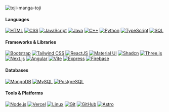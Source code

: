 
![toji-manga-toji](https://github.com/user-attachments/assets/f310f0a4-1b34-4641-ab65-878fc47b8fed)


#### Languages
[![HTML](https://img.shields.io/badge/-HTML-000?&logo=html5)](https://developer.mozilla.org/en-US/docs/Web/HTML)  [![CSS](https://img.shields.io/badge/-CSS-000?&logo=css3)](https://developer.mozilla.org/en-US/docs/Web/CSS)  [![JavaScript](https://img.shields.io/badge/-JavaScript-000?&logo=javascript)](https://developer.mozilla.org/en-US/docs/Web/JavaScript)  [![Java](https://img.shields.io/badge/-Java-000?&logo=java)](https://www.oracle.com/java)  [![C++](https://img.shields.io/badge/-C++-000?&logo=c%2b%2b&logoColor=00599C)](https://isocpp.org)  [![Python](https://img.shields.io/badge/-Python-000?&logo=python)](https://www.python.org)  [![TypeScript](https://img.shields.io/badge/-TypeScript-000?&logo=typescript)](https://www.typescriptlang.org)  [![SQL](https://img.shields.io/badge/-SQL-000?&logo=postgresql)](https://en.wikipedia.org/wiki/SQL)

#### Frameworks & Libraries
[![Bootstrap](https://img.shields.io/badge/-Bootstrap-000?&logo=bootstrap)](https://getbootstrap.com)  [![Tailwind CSS](https://img.shields.io/badge/-Tailwind_CSS-000?&logo=tailwindcss)](https://tailwindcss.com)  [![ReactJS](https://img.shields.io/badge/-ReactJS-000?&logo=react)](https://reactjs.org)  [![Material UI](https://img.shields.io/badge/-Material_UI-000?&logo=mui)](https://mui.com)  [![Shadcn](https://img.shields.io/badge/-Shadcn-000)](https://ui.shadcn.com)  [![Three.js](https://img.shields.io/badge/-Three.js-000?&logo=three.js)](https://threejs.org)  [![Next.js](https://img.shields.io/badge/-Next.js-000?&logo=next.js)](https://nextjs.org)  [![Angular](https://img.shields.io/badge/-Angular-000?&logo=angular)](https://angular.io)  [![Vite](https://img.shields.io/badge/-Vite-000?&logo=vite)](https://vitejs.dev)  [![Express](https://img.shields.io/badge/-Express-000?&logo=express)](https://expressjs.com)  [![Firebase](https://img.shields.io/badge/-Firebase-000?&logo=firebase)](https://firebase.google.com)

#### Databases
[![MongoDB](https://img.shields.io/badge/-MongoDB-000?&logo=mongodb)](https://www.mongodb.com)  [![MySQL](https://img.shields.io/badge/-MySQL-000?&logo=mysql)](https://www.mysql.com) [![PostgreSQL](https://img.shields.io/badge/-PostgreSQL-000?&logo=postgresql)](https://www.postgresql.org)

#### Tools & Platforms
[![Node.js](https://img.shields.io/badge/-Node.js-000?&logo=node.js)](https://nodejs.org)  [![Vercel](https://img.shields.io/badge/-Vercel-000?&logo=vercel)](https://vercel.com)  [![Linux](https://img.shields.io/badge/-Linux-000?&logo=linux)](https://www.linux.org)  [![Git](https://img.shields.io/badge/-Git-000?&logo=git)](https://git-scm.com)  [![GitHub](https://img.shields.io/badge/-GitHub-000?&logo=github)](https://github.com)  [![Astro](https://img.shields.io/badge/-Astro-000?&logo=astro)](https://astro.build)
